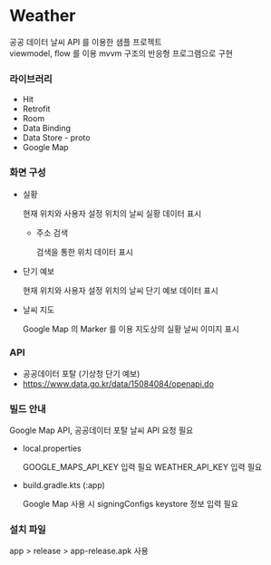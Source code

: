 # Weather
공공 데이터  날씨 API 를 이용한 샘플 프로젝트  
viewmodel, flow 를 이용 mvvm 구조의 반응형 프로그램으로 구현

### 라이브러리
+ Hit
+ Retrofit
+ Room
+ Data Binding
+ Data Store - proto
+ Google Map

### 화면 구성
+ 실황 

  현재 위치와 사용자 설정 위치의 날씨 실황 데이터 표시
  
  + 주소 검색

    검색을 통한 위치 데이터 표시
    
+ 단기 예보

  현재 위치와 사용자 설정 위치의 날씨 단기 예보 데이터 표시

+ 날씨 지도

  Google Map 의 Marker 를 이용 지도상의 실황 날씨 이미지 표시

### API
+ 공공데이터 포탈 (기상청 단기 예보)
+ https://www.data.go.kr/data/15084084/openapi.do

### 빌드 안내
 Google Map API, 공공데이터 포탈 날씨 API 요청 필요

+ local.properties

  GOOGLE_MAPS_API_KEY 입력 필요
  WEATHER_API_KEY 입력 필요

+ build.gradle.kts (:app)

  Google Map 사용 시 signingConfigs keystore 정보 입력 필요

### 설치 파일
app > release > app-release.apk 사용
